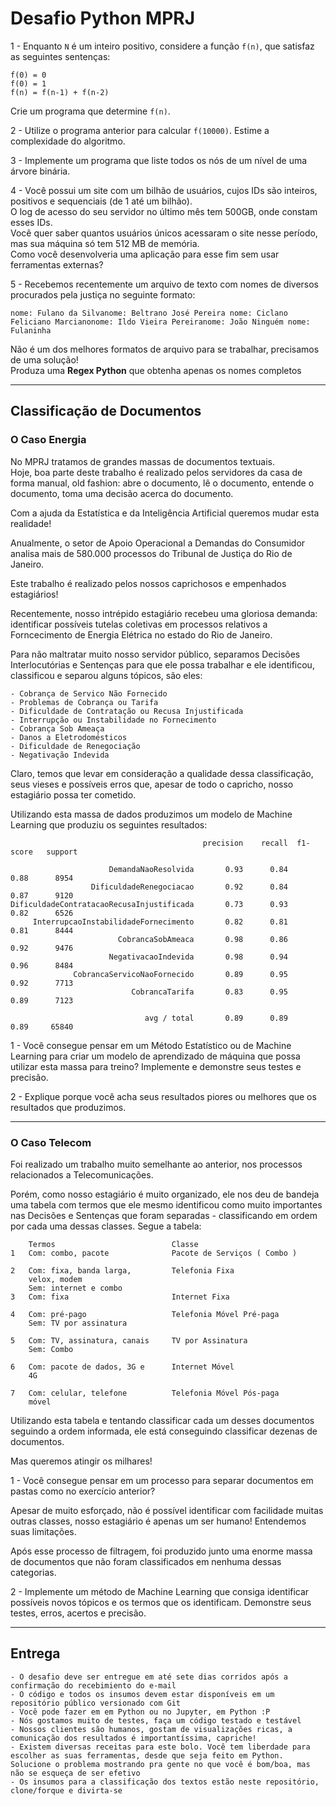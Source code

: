 # Desafio Python MPRJ

1 - Enquanto `N` é um inteiro positivo, considere a função `f(n)`, que satisfaz as seguintes sentenças:

```
f(0) = 0
f(0) = 1
f(n) = f(n-1) + f(n-2)
```

Crie um programa que determine `f(n)`.

2 - Utilize o programa anterior para calcular `f(10000)`. Estime a complexidade do algoritmo.

3 - Implemente um programa que liste todos os nós de um nível de uma árvore binária.

4 - Você possui um site com um bilhão de usuários, cujos IDs são inteiros, positivos e sequenciais (de 1 até um bilhão).<br>
O log de acesso do seu servidor no último mês tem 500GB, onde constam esses IDs.<br>
Você quer saber quantos usuários únicos acessaram o site nesse período, mas sua máquina só tem 512 MB de memória.<br>
Como você desenvolveria uma aplicação para esse fim sem usar ferramentas externas?

5 - Recebemos recentemente um arquivo de texto com nomes de diversos procurados pela justiça no seguinte formato:

```nome: Fulano da Silvanome: Beltrano José Pereira nome: Ciclano Feliciano Marcianonome: Ildo Vieira Pereiranome: João Ninguém nome: Fulaninha```

Não é um dos melhores formatos de arquivo para se trabalhar, precisamos de uma solução!<br>
Produza uma **Regex Python** que obtenha apenas os nomes completos 

<hr>

## Classificação de Documentos


### O Caso Energia
No MPRJ tratamos de grandes massas de documentos textuais.<br>
Hoje, boa parte deste trabalho é realizado pelos servidores da casa de forma manual, old fashion: abre o documento, lê o documento, entende o documento, toma uma decisão acerca do documento.<br>

Com a ajuda da Estatística e da Inteligência Artificial queremos mudar esta realidade!

Anualmente, o setor de Apoio Operacional a Demandas do Consumidor analisa mais de 580.000 processos do Tribunal de Justiça do Rio de Janeiro. 

Este trabalho é realizado pelos nossos caprichosos e empenhados estagiários!

Recentemente, nosso intrépido estagiário recebeu uma gloriosa demanda: identificar possíveis tutelas coletivas em processos relativos a Forncecimento de Energia Elétrica no estado do Rio de Janeiro. 

Para não maltratar muito nosso servidor público, separamos Decisões Interlocutórias e Sentenças para que ele possa trabalhar e ele identificou, classificou e separou alguns tópicos, são eles:

    - Cobrança de Servico Não Fornecido
    - Problemas de Cobrança ou Tarifa
    - Dificuldade de Contratação ou Recusa Injustificada
    - Interrupção ou Instabilidade no Fornecimento
    - Cobrança Sob Ameaça
    - Danos a Eletrodomésticos
    - Dificuldade de Renegociação
    - Negativação Indevida

Claro, temos que levar em consideração a qualidade dessa classificação, seus vieses e possíveis erros que, apesar de todo o capricho, nosso estagiário possa ter cometido.

Utilizando esta massa de dados produzimos um modelo de Machine Learning que produziu os seguintes resultados:

```
                                           precision    recall  f1-score   support

                      DemandaNaoResolvida       0.93      0.84      0.88      8954
                  DificuldadeRenegociacao       0.92      0.84      0.87      9120
DificuldadeContratacaoRecusaInjustificada       0.73      0.93      0.82      6526
     InterrupcaoInstabilidadeFornecimento       0.82      0.81      0.81      8444
                        CobrancaSobAmeaca       0.98      0.86      0.92      9476
                      NegativacaoIndevida       0.98      0.94      0.96      8484
              CobrancaServicoNaoFornecido       0.89      0.95      0.92      7713
                           CobrancaTarifa       0.83      0.95      0.89      7123

                              avg / total       0.89      0.89      0.89     65840
```


1 - Você consegue pensar em um Método Estatístico ou de Machine Learning para criar um modelo de aprendizado de máquina que possa utilizar esta massa para treino?
Implemente e demonstre seus testes e precisão.

2 - Explique porque você acha seus resultados piores ou melhores que os resultados que produzimos.

<hr>

### O Caso Telecom

Foi realizado um trabalho muito semelhante ao anterior, nos processos relacionados a Telecomunicações. 

Porém, como nosso estagiário é muito organizado, ele nos deu de bandeja uma tabela com termos que ele mesmo identificou como muito importantes nas Decisões e Sentenças que foram separadas - classificando em ordem por cada uma dessas classes. Segue a tabela:

```
    Termos                          Classe
1   Com: combo, pacote              Pacote de Serviços ( Combo )

2   Com: fixa, banda larga,         Telefonia Fixa
    velox, modem
    Sem: internet e combo
3   Com: fixa                       Internet Fixa

4   Com: pré-pago                   Telefonia Móvel Pré-paga
    Sem: TV por assinatura

5   Com: TV, assinatura, canais     TV por Assinatura
    Sem: Combo

6   Com: pacote de dados, 3G e      Internet Móvel
    4G

7   Com: celular, telefone          Telefonia Móvel Pós-paga
    móvel
```

Utilizando esta tabela e tentando classificar cada um desses documentos seguindo a ordem informada, ele está conseguindo classificar dezenas de documentos.

Mas queremos atingir os milhares!

1 - Você consegue pensar em um processo para separar documentos em pastas como no exercício anterior?

Apesar de muito esforçado, não é possível identificar com facilidade muitas outras classes, nosso estagiário é apenas um ser humano! Entendemos suas limitações.

Após esse processo de filtragem, foi produzido junto uma enorme massa de documentos que não foram classificados em nenhuma dessas categorias.

2 - Implemente um método de Machine Learning que consiga identificar possíveis novos tópicos e os termos que os identificam.
Demonstre seus testes, erros, acertos e precisão.

<hr>

## Entrega

    - O desafio deve ser entregue em até sete dias corridos após a confirmação do recebimiento do e-mail
    - O código e todos os insumos devem estar disponíveis em um repositório público versionado com Git
    - Você pode fazer em em Python ou no Jupyter, em Python :P
    - Nós gostamos muito de testes, faça um código testado e testável
    - Nossos clientes são humanos, gostam de visualizações ricas, a comunicação dos resultados é importantíssima, capriche!
    - Existem diversas receitas para este bolo. Você tem liberdade para escolher as suas ferramentas, desde que seja feito em Python. Solucione o problema mostrando pra gente no que você é bom/boa, mas não se esqueça de ser efetivo
    - Os insumos para a classificação dos textos estão neste repositório, clone/forque e divirta-se
